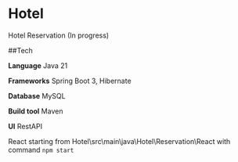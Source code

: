 # Hotel
Hotel Reservation  (In progress)

##Tech

**Language** Java 21

**Frameworks** Spring Boot 3, Hibernate

**Database** MySQL

**Build tool** Maven

**UI** RestAPI

React starting from Hotel\src\main\java\Hotel\Reservation\React with command
`` npm start  ``
